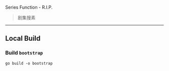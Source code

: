 Series Function - R.I.P.

> 剧集搜素

---

## Local Build

### Build `bootstrap`

```shell
go build -o bootstrap
```

